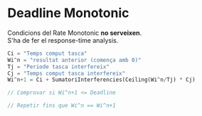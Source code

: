 # Deadline Monotonic

Condicions del Rate Monotonic **no serveixen**.  
S'ha de fer el response-time analysis.

```rust
Ci = "Temps comput tasca"
Wi^n = "resultat anterior (comença amb 0)"
Tj = "Periode tasca interfereix"
Cj = "Temps comput tasca interfereix"
Wi^n+1 = Ci + SumatoriInterferencies(Ceiling(Wi^n/Tj) * Cj)

// Comprovar si Wi^n+1 <= Deadline

// Repetir fins que Wi^n == Wi^n+1 
```